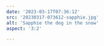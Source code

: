 ```yaml
---
date: '2023-03-17T07:36:12'
src: '20230317-073612-sapphie.jpg'
alt: 'Sapphie the dog in the snow'
aspect: '3:2'

---
```

